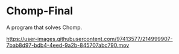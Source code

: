 # Chomp-Final

A program that solves Chomp. 

https://user-images.githubusercontent.com/97413577/214999907-7bab8d97-bdb4-4eed-9a2b-845707abc790.mov

